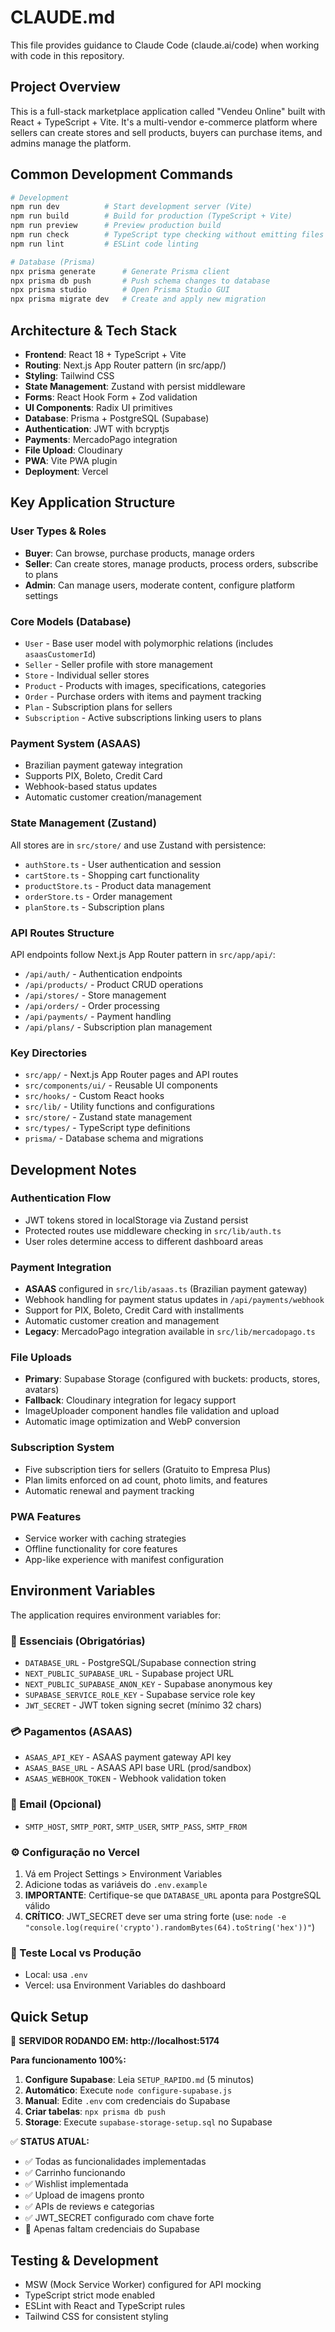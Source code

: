 # CLAUDE.md

This file provides guidance to Claude Code (claude.ai/code) when working with code in this repository.

## Project Overview

This is a full-stack marketplace application called "Vendeu Online" built with React + TypeScript + Vite. It's a multi-vendor e-commerce platform where sellers can create stores and sell products, buyers can purchase items, and admins manage the platform.

## Common Development Commands

```bash
# Development
npm run dev          # Start development server (Vite)
npm run build        # Build for production (TypeScript + Vite)
npm run preview      # Preview production build
npm run check        # TypeScript type checking without emitting files
npm run lint         # ESLint code linting

# Database (Prisma)
npx prisma generate      # Generate Prisma client
npx prisma db push       # Push schema changes to database
npx prisma studio        # Open Prisma Studio GUI
npx prisma migrate dev   # Create and apply new migration
```

## Architecture & Tech Stack

- **Frontend**: React 18 + TypeScript + Vite
- **Routing**: Next.js App Router pattern (in src/app/)
- **Styling**: Tailwind CSS
- **State Management**: Zustand with persist middleware
- **Forms**: React Hook Form + Zod validation
- **UI Components**: Radix UI primitives
- **Database**: Prisma + PostgreSQL (Supabase)
- **Authentication**: JWT with bcryptjs
- **Payments**: MercadoPago integration
- **File Upload**: Cloudinary
- **PWA**: Vite PWA plugin
- **Deployment**: Vercel

## Key Application Structure

### User Types & Roles
- **Buyer**: Can browse, purchase products, manage orders
- **Seller**: Can create stores, manage products, process orders, subscribe to plans
- **Admin**: Can manage users, moderate content, configure platform settings

### Core Models (Database)
- `User` - Base user model with polymorphic relations (includes `asaasCustomerId`)
- `Seller` - Seller profile with store management
- `Store` - Individual seller stores
- `Product` - Products with images, specifications, categories
- `Order` - Purchase orders with items and payment tracking
- `Plan` - Subscription plans for sellers
- `Subscription` - Active subscriptions linking users to plans

### Payment System (ASAAS)
- Brazilian payment gateway integration
- Supports PIX, Boleto, Credit Card
- Webhook-based status updates
- Automatic customer creation/management

### State Management (Zustand)
All stores are in `src/store/` and use Zustand with persistence:
- `authStore.ts` - User authentication and session
- `cartStore.ts` - Shopping cart functionality
- `productStore.ts` - Product data management
- `orderStore.ts` - Order management
- `planStore.ts` - Subscription plans

### API Routes Structure
API endpoints follow Next.js App Router pattern in `src/app/api/`:
- `/api/auth/` - Authentication endpoints
- `/api/products/` - Product CRUD operations
- `/api/stores/` - Store management
- `/api/orders/` - Order processing
- `/api/payments/` - Payment handling
- `/api/plans/` - Subscription plan management

### Key Directories
- `src/app/` - Next.js App Router pages and API routes
- `src/components/ui/` - Reusable UI components
- `src/hooks/` - Custom React hooks
- `src/lib/` - Utility functions and configurations
- `src/store/` - Zustand state management
- `src/types/` - TypeScript type definitions
- `prisma/` - Database schema and migrations

## Development Notes

### Authentication Flow
- JWT tokens stored in localStorage via Zustand persist
- Protected routes use middleware checking in `src/lib/auth.ts`
- User roles determine access to different dashboard areas

### Payment Integration
- **ASAAS** configured in `src/lib/asaas.ts` (Brazilian payment gateway)
- Webhook handling for payment status updates in `/api/payments/webhook`
- Support for PIX, Boleto, Credit Card with installments
- Automatic customer creation and management
- **Legacy**: MercadoPago integration available in `src/lib/mercadopago.ts`

### File Uploads
- **Primary**: Supabase Storage (configured with buckets: products, stores, avatars)
- **Fallback**: Cloudinary integration for legacy support
- ImageUploader component handles file validation and upload
- Automatic image optimization and WebP conversion

### Subscription System
- Five subscription tiers for sellers (Gratuito to Empresa Plus)
- Plan limits enforced on ad count, photo limits, and features
- Automatic renewal and payment tracking

### PWA Features
- Service worker with caching strategies
- Offline functionality for core features
- App-like experience with manifest configuration

## Environment Variables
The application requires environment variables for:

### 🔑 Essenciais (Obrigatórias)
- `DATABASE_URL` - PostgreSQL/Supabase connection string
- `NEXT_PUBLIC_SUPABASE_URL` - Supabase project URL  
- `NEXT_PUBLIC_SUPABASE_ANON_KEY` - Supabase anonymous key
- `SUPABASE_SERVICE_ROLE_KEY` - Supabase service role key
- `JWT_SECRET` - JWT token signing secret (mínimo 32 chars)

### 💳 Pagamentos (ASAAS)
- `ASAAS_API_KEY` - ASAAS payment gateway API key
- `ASAAS_BASE_URL` - ASAAS API base URL (prod/sandbox)
- `ASAAS_WEBHOOK_TOKEN` - Webhook validation token

### 📧 Email (Opcional)
- `SMTP_HOST`, `SMTP_PORT`, `SMTP_USER`, `SMTP_PASS`, `SMTP_FROM`

### ⚙️ Configuração no Vercel
1. Vá em Project Settings > Environment Variables
2. Adicione todas as variáveis do `.env.example`
3. **IMPORTANTE**: Certifique-se que `DATABASE_URL` aponta para PostgreSQL válido
4. **CRÍTICO**: JWT_SECRET deve ser uma string forte (use: `node -e "console.log(require('crypto').randomBytes(64).toString('hex'))"`)

### 🔧 Teste Local vs Produção
- Local: usa `.env` 
- Vercel: usa Environment Variables do dashboard

## Quick Setup
🚀 **SERVIDOR RODANDO EM: http://localhost:5174**

**Para funcionamento 100%:**
1. **Configure Supabase**: Leia `SETUP_RAPIDO.md` (5 minutos)
2. **Automático**: Execute `node configure-supabase.js` 
3. **Manual**: Edite `.env` com credenciais do Supabase
4. **Criar tabelas**: `npx prisma db push`
5. **Storage**: Execute `supabase-storage-setup.sql` no Supabase

✅ **STATUS ATUAL:**
- ✅ Todas as funcionalidades implementadas
- ✅ Carrinho funcionando
- ✅ Wishlist implementada  
- ✅ Upload de imagens pronto
- ✅ APIs de reviews e categorias
- ✅ JWT_SECRET configurado com chave forte
- 🔴 Apenas faltam credenciais do Supabase

## Testing & Development
- MSW (Mock Service Worker) configured for API mocking
- TypeScript strict mode enabled
- ESLint with React and TypeScript rules
- Tailwind CSS for consistent styling